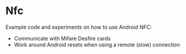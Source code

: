 # Nfc
Example code and experiments on how to use Android NFC:
- Communicate with Mifare Desfire cards
- Work around Android resets when using a remote (slow) connection
